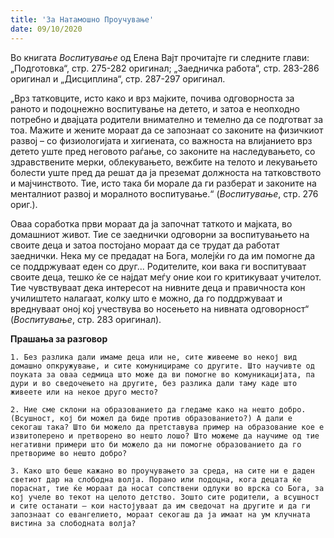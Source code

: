 ```yaml
---
title: 'За Натамошно Проучување'
date: 09/10/2020
---
```


Во книгата *Воспитување* од Елена Вајт прочитајте ги следните глави: „Подготовка“, стр. 275-282 оригинал; „Заедничка работа“, стр. 283-286 оригинал и „Дисциплина“, стр. 287-297 оригинал.

„Врз татковците, исто како и врз мајките, почива одговорноста за раното и подоцнежно воспитување на детето, и затоа е неопходно потребно и двајцата родители внимателно и темелно да се подготват за тоа. Мажите и жените мораат да се запознаат со законите на физичкиот развој – со физиологијата и хигиената, со важноста на влијанието врз детето уште пред неговото раѓање, со законите на наследувањето, со здравствените мерки, облекувањето, вежбите на телото и лекувањето болести уште пред да решат да ја преземат должноста на татковството и мајчинството. Тие, исто така би морале да ги разберат и законите на менталниот развој и моралното воспитување.“ (*Воспитување*, стр. 276 ориг.).

Оваа соработка први мораат да ја започнат таткото и мајката, во домашниот живот. Тие се заеднички одговорни за воспитувањето на своите деца и затоа постојано мораат да се трудат да работат заеднички. Нека му се предадат на Бога, молејќи го да им помогне да се поддржуваат еден со друг... Родителите, кои вака ги воспитуваат своите деца, тешко ќе се најдат меѓу оние кои го критикуваат учителот. Тие чувствуваат дека интересот на нивните деца и правичноста кон училиштето налагаат, колку што е можно, да го поддржуваат и вреднуваат оној кој учествува во носењето на нивната одговорност“ (*Воспитување*, стр. 283 оригинал).

**Прашања за разговор**

 `1. Без разлика дали имаме деца или не, сите живееме во некој вид домашно опкружување, и сите комуницираме со другите. Што научивте од поуката за оваа седмица што може да ви помогне во комуникацијата, па дури и во сведочењето на другите, без разлика дали таму каде што живеете или на некое друго место?`

`2. Ние сме склони на образованието да гледаме како на нешто добро. (Всушност, кој би можел да биде против образованието?) А дали е секогаш така? Што би можело да претставува пример на образование кое е извитоперено и претворено во нешто лошо? Што можеме да научиме од тие негативни примери што би можело да ни помогне образованието да го претвориме во нешто добро?`

`3. Како што беше кажано во проучувањето за среда, на сите ни е даден светиот дар на слободна волја. Порано или подоцна, кога децата ќе пораснат, тие ќе мораат да носат сопствени одлуки во врска со Бога, за кој учеле во текот на целото детство. Зошто сите родители, а всушност и сите останати – кои настојуваат да им сведочат на другите и да ги запознаат со евангелието, мораат секогаш да ја имаат на ум клучната вистина за слободната волја?`